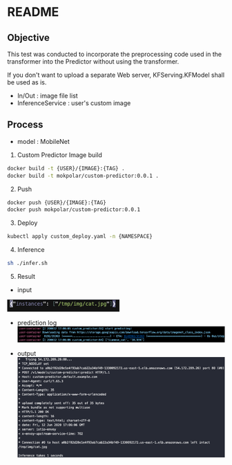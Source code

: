 
# README

## Objective

This test was conducted to incorporate the preprocessing code used in the transformer into the Predictor without using the transformer.

If you don't want to upload a separate Web server, KFServing.KFModel shall be used as is.

- In/Out : image file list
- InferenceService : user's custom image



## Process

* model : MobileNet

1. Custom Predictor Image build
```sh
docker build -t {USER}/{IMAGE}:{TAG} .
docker build -t mokpolar/custom-predictor:0.0.1 .
```

2. Push
```sh
docker push {USER}/{IMAGE}:{TAG}
docker push mokpolar/custom-predictor:0.0.1
```

3. Deploy
```sh
kubectl apply custom_deploy.yaml -n {NAMESPACE}
```

4. Inference
```sh
sh ./infer.sh
```


5. Result
* input

![input](./output/3.png)

* prediction log
![prediction log](./output/1.png)

* output
![output](./output/2.png)